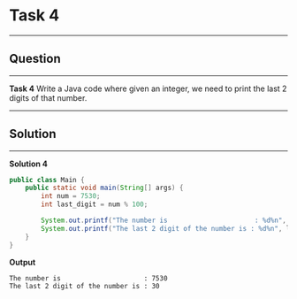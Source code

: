 # Task 4
---

## Question

---

**Task 4**
Write a Java code where given an integer, we need to print the last 2 digits of that number.

---

## Solution
---

**Solution 4**

```java
public class Main {
    public static void main(String[] args) {
        int num = 7530;
        int last_digit = num % 100;

        System.out.printf("The number is                      : %d%n", num);
        System.out.printf("The last 2 digit of the number is : %d%n", last_digit);
    }
}
```

**Output**
```
The number is                     : 7530
The last 2 digit of the number is : 30
```

